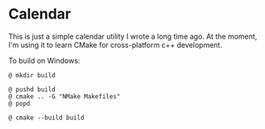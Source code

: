 Calendar
====================================================================================================

This is just a simple calendar utility I wrote a long time ago. At the moment, I'm using it to learn
CMake for cross-platform c++ development.

To build on Windows:

```
@ mkdir build

@ pushd build
@ cmake .. -G "NMake Makefiles"
@ popd

@ cmake --build build
```

